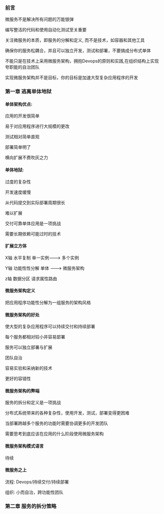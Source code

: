 ### 前言

微服务不是解决所有问题的万能银弹

编写整洁的代码和使用自动化测试至关重要

关注微服务的本质，即服务的分解和定义, 而不是技术，如容器和其他工具

确保你的服务松耦合，并且可以独立开发，测试和部署，不要搞成分布式单体

不能只是在技术上采用微服务架构，拥抱Devops的原则和实践,在组织结构上实现夸职能的自治团队

实现微服务架构并不是目标，你的目标是加速大型复杂应用程序的开发

### 第一章 逃离单体地狱

#### 单体架构优点:

应用的开发很简单

易于对应用程序进行大规模的更改

测试相对简单直观

部署简单明了

横向扩展不费吹灰之力

#### 单体地狱:

过度的复杂性

开发速度缓慢

从代码提交到实际部署周期很长

难以扩展

交付可靠单体应用是一项挑战

需要长期依赖可能过时的技术

#### 扩展立方体

X轴   水平复制  单一实例---> 多个实例

Y轴  功能性性分解  单体 ---> 微服务架构

z轴  数据分区   请求属性路由

#### 微服务架构定义

把应用程序功能性分解为一组服务的架构风格

#### 微服务架构的好处

使大型的复杂应用程序可以持续交付和持续部署

每个服务都相对较小并容易部署

服务可以独立部署与扩展

团队自治

容易实验和采纳新的技术

更好的容错性

#### 微服务架构的弊端

服务的拆分和定义是一项挑战

分布式系统带来的各种复杂性，使用开发，测试，部署变得更困难

当部署跨越多个服务的功能时需要协调更多的开发团队

需要思考到底应该在应用的什么阶段使用微服务架构

#### 微服务架构模式语言

待续

#### 微服务之上

流程: Devops/持续交付/持续部署

组织: 小而自治，跨功能性团队

### 第二章 服务的拆分策略



